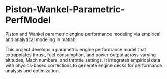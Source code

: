 # Piston-Wankel-Parametric-PerfModel
Piston and Wankel parametric engine performance modeling via empirical and analytical modeling in matlab

This project develops a parametric engine performance model that extrapolates thrust, fuel consumption, and power output across varying altitudes, Mach numbers, and throttle settings. It integrates empirical data with physics-based corrections to generate engine decks for performance analysis and optimization.

